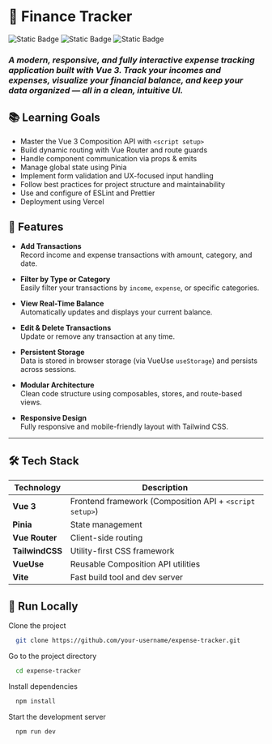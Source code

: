 
# 💸 Finance Tracker
![Static Badge](https://img.shields.io/badge/VUE_3-built_with_vue_3-%2342b883?style=for-the-badge&logo=vuedotjs)
![Static Badge](https://img.shields.io/badge/Vercel-deployed_with_vercel-blue?style=for-the-badge&logo=vercel)
![Static Badge](https://img.shields.io/badge/MIT-mit_license-red?style=for-the-badge)

### _A modern, responsive, and fully interactive expense tracking application built with Vue 3. Track your incomes and expenses, visualize your financial balance, and keep your data organized — all in a clean, intuitive UI._ ###

## 📚 Learning Goals
* Master the Vue 3 Composition API with `<script setup>`
* Build dynamic routing with Vue Router and route guards
* Handle component communication via props & emits
* Manage global state using Pinia
* Implement form validation and UX-focused input handling
* Follow best practices for project structure and maintainability
* Use and configure of ESLint and Prettier
* Deployment using Vercel
## 🔑 Features

- **Add Transactions**  
  Record income and expense transactions with amount, category, and date.

- **Filter by Type or Category**  
  Easily filter your transactions by `income`, `expense`, or specific categories.

- **View Real-Time Balance**  
  Automatically updates and displays your current balance.

- **Edit & Delete Transactions**  
  Update or remove any transaction at any time.

- **Persistent Storage**  
  Data is stored in browser storage (via VueUse `useStorage`) and persists across sessions.

- **Modular Architecture**  
  Clean code structure using composables, stores, and route-based views.

- **Responsive Design**  
  Fully responsive and mobile-friendly layout with Tailwind CSS.

---
## 🛠️ Tech Stack

| Technology     | Description                        |
|----------------|------------------------------------|
| **Vue 3**      | Frontend framework (Composition API + `<script setup>`) |
| **Pinia**      | State management                   |
| **Vue Router** | Client-side routing                |
| **TailwindCSS**| Utility-first CSS framework        |
| **VueUse**     | Reusable Composition API utilities |
| **Vite**       | Fast build tool and dev server     |


## 🚀 Run Locally

Clone the project

```bash
  git clone https://github.com/your-username/expense-tracker.git
```

Go to the project directory

```bash
  cd expense-tracker
```

Install dependencies

```bash
  npm install
```

Start the development server

```bash
  npm run dev
```

